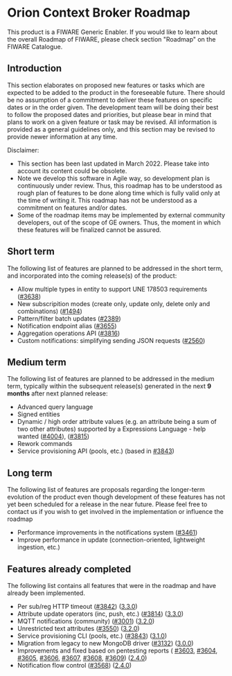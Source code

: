 # Orion Context Broker Roadmap

This product is a FIWARE Generic Enabler. If
you would like to learn about the overall Roadmap of FIWARE, please check
section "Roadmap" on the FIWARE Catalogue.

## Introduction

This section elaborates on proposed new features or tasks which are expected to
be added to the product in the foreseeable future. There should be no assumption
of a commitment to deliver these features on specific dates or in the order
given. The development team will be doing their best to follow the proposed
dates and priorities, but please bear in mind that plans to work on a given
feature or task may be revised. All information is provided as a general
guidelines only, and this section may be revised to provide newer information at
any time.

Disclaimer:

* This section has been last updated in March 2022. Please take into account its 
  content could be obsolete.
* Note we develop this software in Agile way, so development plan is continuously 
  under review. Thus, this roadmap has to be understood as rough plan of features 
  to be done along time which is fully valid only at the time of writing it. This
  roadmap has not be understood as a commitment on features and/or dates.
* Some of the roadmap items may be implemented by external community developers, 
  out of the scope of GE owners. Thus, the moment in which these features will be
  finalized cannot be assured.

## Short term

The following list of features are planned to be addressed in the short term,
and incorporated into the coming release(s) of the product:

- Allow multiple types in entity to support UNE 178503 requirements ([#3638](https://github.com/telefonicaid/fiware-orion/issues/3638))
- New subscripition modes (create only, update only, delete only and combinations) ([#1494](https://github.com/telefonicaid/fiware-orion/issues/1494))
- Pattern/filter batch updates ([#2389](https://github.com/telefonicaid/fiware-orion/issues/2389))
- Notification endpoint alias ([#3655](https://github.com/telefonicaid/fiware-orion/issues/3655))
- Aggregation operations API ([#3816](https://github.com/telefonicaid/fiware-orion/issues/3816))
- Custom notifications: simplifying sending JSON requests ([#2560](https://github.com/telefonicaid/fiware-orion/issues/2560))


## Medium term

The following list of features are planned to be addressed in the medium term,
typically within the subsequent release(s) generated in the next **9 months**
after next planned release:


- Advanced query language
- Signed entities
- Dynamic / high order attribute values (e.g. an attribute being a sum of two other attributes)
 supported by a Expressions Language - help wanted 
([#4004](https://github.com/telefonicaid/fiware-orion/issues/4004)),
([#3815](https://github.com/telefonicaid/fiware-orion/issues/3815))
- Rework commands
- Service provisioning API (pools, etc.) 
(based in [#3843](https://github.com/telefonicaid/fiware-orion/issues/3843))

## Long term

The following list of features are proposals regarding the longer-term evolution
of the product even though development of these features has not yet been
scheduled for a release in the near future. Please feel free to contact us if
you wish to get involved in the implementation or influence the roadmap

- Performance improvements in the notifications system ([#3461](https://github.com/telefonicaid/fiware-orion/issues/3461))
- Improve performance in update (connection-oriented, lightweight ingestion, etc.)

## Features already completed

The following list contains all features that were in the roadmap and have already been implemented.

- Per sub/reg HTTP timeout ([#3842](https://github.com/telefonicaid/fiware-orion/issues/3842)) 
([3.3.0](https://github.com/telefonicaid/fiware-orion/releases/tag/3.3.0))
- Attribute update operators (inc, push, etc.) ([#3814](https://github.com/telefonicaid/fiware-orion/issues/3814))
([3.3.0](https://github.com/telefonicaid/fiware-orion/releases/tag/3.3.0))
- MQTT notifications (community) ([#3001](https://github.com/telefonicaid/fiware-orion/issues/3001)) 
([3.2.0](https://github.com/telefonicaid/fiware-orion/releases/tag/3.2.0))
- Unrestricted text attributes ([#3550](https://github.com/telefonicaid/fiware-orion/issues/3550)) 
([3.2.0](https://github.com/telefonicaid/fiware-orion/releases/tag/3.2.0))
- Service provisioning CLI (pools, etc.) ([#3843](https://github.com/telefonicaid/fiware-orion/issues/3843))
([3.1.0](https://github.com/telefonicaid/fiware-orion/releases/tag/3.1.0))
- Migration from legacy to new MongoDB driver ([#3132](https://github.com/telefonicaid/fiware-orion/issues/3132))
([3.0.0](https://github.com/telefonicaid/fiware-orion/releases/tag/3.0.0))
- Improvements and fixed based on pentesting reports (
[#3603](https://github.com/telefonicaid/fiware-orion/issues/3603),
[#3604](https://github.com/telefonicaid/fiware-orion/issues/3604),
[#3605](https://github.com/telefonicaid/fiware-orion/issues/3605),
[#3606](https://github.com/telefonicaid/fiware-orion/issues/3606),
[#3607](https://github.com/telefonicaid/fiware-orion/issues/3607),
[#3608](https://github.com/telefonicaid/fiware-orion/issues/3608),
[#3609](https://github.com/telefonicaid/fiware-orion/issues/3609))
([2.4.0](https://github.com/telefonicaid/fiware-orion/releases/tag/2.4.0))
- Notification flow control ([#3568](https://github.com/telefonicaid/fiware-orion/issues/3568))
([2.4.0](https://github.com/telefonicaid/fiware-orion/releases/tag/2.4.0))




